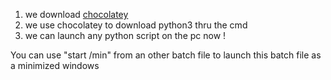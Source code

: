 1) we download [chocolatey](https://chocolatey.org/)
2) we use chocolatey to download python3 thru the cmd
3) we can launch any python script on the pc now !

You can use "start /min" from an other batch file to launch this batch file as a minimized windows
